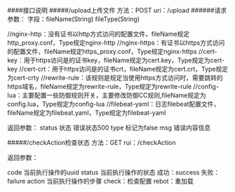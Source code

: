 ####接口说明
#####/upload上传文件
方法：POST
uri：/upload
######请求参数：
字段：fileName(String) fileType(String) 

//nginx-http：没有证书以http方式访问的配置文件，fileName规定http_proxy.conf，Type规定nginx-http
//nginx-https：有证书以https方式访问的配置文件，fileName规定https_proxy.conf，Type规定nginx-https
//cert-key：用于https访问是的证书key，fileName规定为cert.key，Type规定为cert-key
//cert-crt：用于https访问是的证书crt，fileName规定为cert.crt，Type规定为cert-crty
//rewrite-rule：该规则是规定当使用https方式访问时，需要跳转的https域名，fileName规定为rewrite-rule，Type规定为rewrite-rule
//config-lua：主要配置一些防御规则开关，主要修改防御CC规则,fileName规定为config.lua，Type规定为config-lua
//filebeat-yaml：日志filebeat配置文件，fileName规定为filebeat.yaml，Type规定为filebeat-yaml

返回参数：
status  状态 错误状态500
type    标记为false
msg     错误内容信息


#####/checkAction检查状态
方法：GET
rui：/checkAction


返回参数：

code  当前执行操作的uuid
status 当前执行操作的状态 成功：success 失败：failure
action 当前执行操作的步骤  check：检查配置  rebot：重加载 
